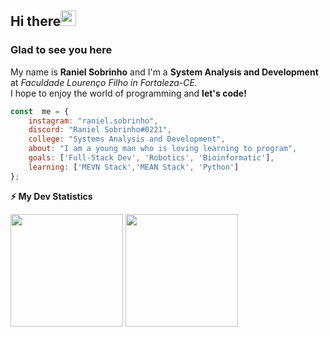 <h2>Hi there<img src="https://media.giphy.com/media/hvRJCLFzcasrR4ia7z/giphy.gif" width="25px"></h2>

<h3>Glad to see you here</h3>

My name is **Raniel Sobrinho** and I'm a **System Analysis and Development** at *Faculdade Lourenço Filho in Fortaleza-CE.*  
I hope to enjoy the world of programming and **let's code!** 

```js
const  me = {
    instagram: "raniel.sobrinho",
    discord: "Raniel Sobrinho#0221",
    college: "Systems Analysis and Development",
    about: "I am a young man who is loving learning to program",
    goals: ['Full-Stack Dev', 'Robotics', 'Bioinformatic'],
    learning: ['MEVN Stack','MEAN Stack', 'Python']
};
```


<b>⚡ My Dev Statistics</b>
<p>
<img height="180em" src="https://github-readme-stats.vercel.app/api?username=ranielsobrinho&show_icons=true&hide_border=true" />

<img height="180em" src="https://github-readme-stats.vercel.app/api/top-langs/?username=ranielsobrinho&exclude_repo=KNN-Image-Classification&show_icons=true&hide_border=true&layout=compact&langs_count=8"/>
</p>
<!--
**ranielsobrinho/ranielsobrinho** is a ✨ _special_ ✨ repository because its `README.md` (this file) appears on your GitHub profile.

Here are some ideas to get you started:

- 🔭 I’m currently working on ...
- 🌱 I’m currently learning ...
- 👯 I’m looking to collaborate on ...
- 🤔 I’m looking for help with ...
- 💬 Ask me about ...
- 📫 How to reach me: ...
- 😄 Pronouns: ...
- ⚡ Fun fact: ...
-->
